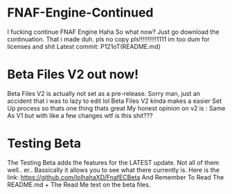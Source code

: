 # FNAF-Engine-Continued
I fucking continue FNAF Engine Haha
So what now? Just go download the continuation. That i made duh.
pls no copy pls!!!!!!!!!!1111
im too dum for licenses and shit
Latest commit: P121oT(README.md)
# Beta Files V2 out now!
Beta Files V2 is actually not set as a pre-release. Sorry man,
just an accident that i was to lazy to edit lol
Beta Files V2 kinda makes a easier Set Up process so thats one thing thats great
My honest opinion on v2 is : Same As V1 but with like a few changes wtf is this shit???
# Testing Beta
The Testing Beta adds the features for the LATEST update. Not all of them well.. er..
Bassically it allows you to see what there currently is.
Here is the link:
https://github.com/lolhahaXD/FnafECBeta
And Remember To Read The README.md + The Read Me text on the beta files.
